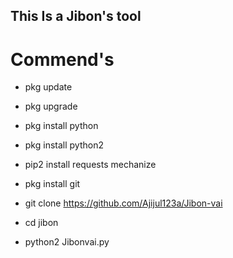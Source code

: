 ## This Is  a Jibon's tool


# Commend's

* pkg update

* pkg upgrade

* pkg install python

* pkg install python2

* pip2 install requests mechanize

* pkg install git 

* git clone https://github.com/Ajijul123a/Jibon-vai

* cd jibon

* python2 Jibonvai.py
